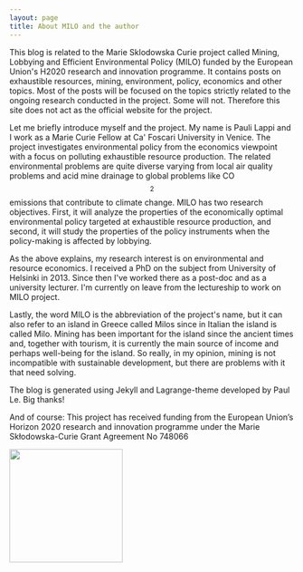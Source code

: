 ```yaml
---
layout: page
title: About MILO and the author
---
```

This blog is related to the Marie Sklodowska Curie project called Mining, Lobbying and Efficient Environmental Policy 
(MILO) funded by the European Union's H2020 research and innovation programme. It contains posts on exhaustible resources, mining, 
environment, policy, economics and other topics. Most of the posts will be focused on the topics strictly related 
to the ongoing research conducted in the project. Some will not. Therefore this site does not act as the official
website for the project.

Let me briefly introduce myself and the project. My name is Pauli Lappi and I work as a Marie Curie Fellow at Ca' Foscari University in Venice. 
The project investigates environmental policy from the economics viewpoint with a focus on 
polluting exhaustible resource production. The related environmental problems are quite diverse 
varying from local air quality problems and acid mine drainage to global problems like CO$$_2$$ emissions 
that contribute to climate change. MILO has two research objectives. First, it will analyze the properties 
of the economically optimal environmental policy targeted at exhaustible resource production, and second, 
it will study the properties of the policy instruments when the policy-making is affected by lobbying.

As the above explains, my research interest is on environmental and resource economics. I received a 
PhD on the subject from University of Helsinki in 2013. Since then I've worked there as a post-doc and as a university 
lecturer. I'm currently on leave from the lectureship to work on MILO project. 

Lastly, the word MILO is the abbreviation of the project's name, but it can also refer to an island in Greece 
called Milos since in Italian the island is called Milo. Mining has been important for the island since the ancient 
times and, together with tourism, it is currently the main source of income and perhaps well-being for the island. So really, in my opinion, mining
is not incompatible with sustainable development, but there are problems with it that need solving. 

The blog is generated using Jekyll and Lagrange-theme developed by Paul Le. Big thanks!

And of course: This project has received funding from the European Union’s Horizon 2020 research and innovation programme under the Marie Skłodowska-Curie Grant Agreement No 748066

<img src="https://plappi.github.io/Milo/assets/EU_flag.jpg" width="200" height="200" />


